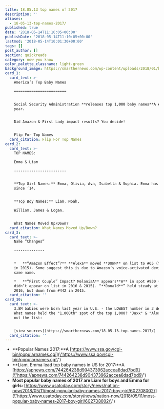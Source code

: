```yaml
---
title: 18.05.13 top names of 2017
description: ''
aliases:
  - 18-05-13-top-names-2017/
published: true
date: '2018-05-14T11:10:05+00:00'
publishDate: '2018-05-14T11:10:05+00:00'
lastmod: '2018-05-14T10:01:30+00:00'
tags: []
post_author: []
section: quickreads
category: now you know
color_palette_classname: light-green
background_image: https://smarthernews.com/wp-content/uploads/2018/01/baby-scaled.jpg
card_1:
  card_text: >-
    America’s Top Baby Names

    ========================


    Social Security Administration **releases top 1,000 baby names**A every
    year.


    Did Amazon & First Lady impact results? You decide!


    Flip For Top Names
  card_citation: Flip For Top Names
card_2:
  card_text: >-
    TOP NAMES:  

    Emma & Liam

    ------------------------


    **Top Girl Names:** Emma, Olivia, Ava, Isabella & Sophia. Emma has been #1
    since ’14.


    **Top Boy Names:** Liam, Noah,  

    William, James & Logan.


    What Names Moved Up/Down?
  card_citation: What Names Moved Up/Down?
card_3:
  card_text: >-
    Name “Changes”

    --------------


    *   **“Amazon Effect”?** **Alexa** moved **DOWN** on list to #65 (from #32
    in 2015). Some suggest this is due to Amazon’s voice-activated device by the
    same name.

    *   **“First Couple” Impact? MelaniaA** appears**A** in spot #930 (‘Melania’
    didn’t appear on list in 2016 & 2015). “**Donald**” held steady at #488 from
    2016, but down from #442 in 2015.
  card_citation: ''
card_10:
  card_text: >-
    3.8M babies were born last year in U.S. - the LOWEST number in 3 decades.
    What names held the "1,000th" spot of the top 1,000? "Jaxx" & "Alora". Check
    out the list:


    [view sources](https://smarthernews.com/18-05-13-top-names-2017/)
  card_citation: ''
---
```

*   **Popular Names 2017:**A [https://www.ssa.gov/cgi-bin/popularnames.cgi](\"https://www.ssa.gov/cgi-bin/popularnames.cgi\")
*   **Liam, Emma lead top baby names in US for 2017:**A [https://apnews.com/744264238d904373962accea8dad7bd9](\"https://apnews.com/744264238d904373962accea8dad7bd9\")
*   **Most popular baby names of 2017 are Liam for boys and Emma for girls:** [https://www.usatoday.com/story/news/nation-now/2018/05/11/most-popular-baby-names-2017-boy-girl/602708002/](\"https://www.usatoday.com/story/news/nation-now/2018/05/11/most-popular-baby-names-2017-boy-girl/602708002/\")